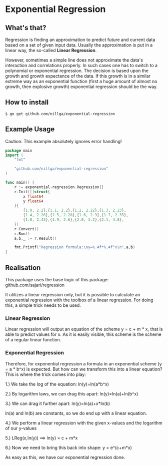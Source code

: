 # Exponential Regression

## What's that?

Regression is finding an approximation to predict future and current data based on a set of given 
input data. Usually the approximation is put in a linear way, the so-called **Linear Regression**.

However, sometimes a simple line does not approximate the data's interaction and correlations properly.
In such cases one has to switch to a polynomial or exponential regression. The decision is based upon the
growth and growth expectance of the data. If this growth is in a similar extreme way as an exponential function 
(first a huge amount of almost no growth, then explosive growth) exponential regression should be the way.

## How to install

    $ go get github.com/nillga/exponential-regression

## Example Usage

Caution: This example absolutely ignores error handling!

```go
package main
import (
    "fmt"

    "github.com/nillga/exponential-regression"
)

func main() {
    r := exponential-regression.Regression{}
    r.Init([]struct{
        x float64
        y float64
    }{
        {1.0, 2.2},{1.1, 2.2},{1.2, 2.22},{1.3, 2.23},
        {1.4, 2.26},{1.5, 2.28},{1.6, 2.3},{1.7, 2.35},
        {1.8, 2.43},{1.9, 2.6},{2.0, 3.2},{2.1, 4.8},
    })
    r.Convert()
    r.Run()
    a,b,_ := r.Result()

    fmt.Printf("Regression formula:\ny=%.4f*%.4f^x\n",a,b)
}
```

## Realisation

This package uses the base logic of this package: github.com/sajari/regression

It utilizes a linear regression only, but it is possible to calculate an exponential regression with the toolbox
of a linear regression. For doing this, a simple trick needs to be used.

### Linear Regression

Linear regression will output an equation of the scheme y = c + m * x, that is able to predict
values for x. As it is easily visible, this scheme is the scheme of a regular linear function.

### Exponential Regression

Therefore, for exponential regression a formula in an exponential scheme (y = a * b^x) is expected.
But how can we transform this into a linear equation? This is where the trick comes into play:

1.) We take the log of the equation: ln(y)=ln(a*b^x)

2.) By logarithm laws, we can drag this apart: ln(y)=ln(a)+ln(b^x)

3.) We can drag it further apart: ln(y)=ln(a)+x*ln(b)

ln(a) and ln(b) are constants, so we do end up with a linear equation.

4.) We perform a linear regression with the given x-values and the logarithm of our y-values

5.) LReg(x,ln(y)) ==> ln(y) = c + m*x

6.) Now we need to bring this back into shape: y = e^(c+m*x)

As easy as this, we have our exponential regression done.